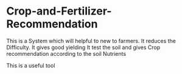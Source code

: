 # Crop-and-Fertilizer-Recommendation
This is a System which will helpful to new to farmers. It reduces the Difficulty.
It gives good yielding
It test the soil and gives Crop recommendation according to the soil Nutrients 

This is a useful tool
